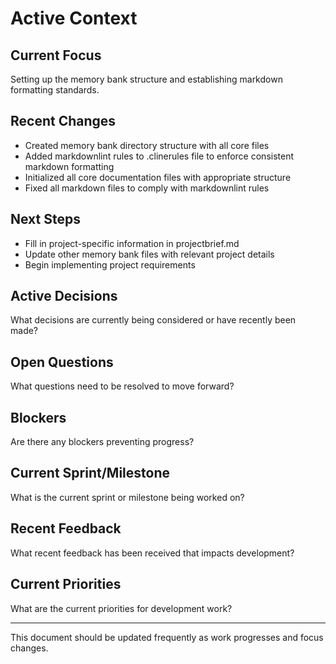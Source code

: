 # Active Context

## Current Focus

Setting up the memory bank structure and establishing markdown formatting standards.

## Recent Changes

* Created memory bank directory structure with all core files
* Added markdownlint rules to .clinerules file to enforce consistent markdown formatting
* Initialized all core documentation files with appropriate structure
* Fixed all markdown files to comply with markdownlint rules

## Next Steps

* Fill in project-specific information in projectbrief.md
* Update other memory bank files with relevant project details
* Begin implementing project requirements

## Active Decisions

What decisions are currently being considered or have recently been made?

## Open Questions

What questions need to be resolved to move forward?

## Blockers

Are there any blockers preventing progress?

## Current Sprint/Milestone

What is the current sprint or milestone being worked on?

## Recent Feedback

What recent feedback has been received that impacts development?

## Current Priorities

What are the current priorities for development work?

---

This document should be updated frequently as work progresses and focus changes.
